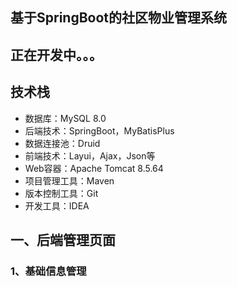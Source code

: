 ## 基于SpringBoot的社区物业管理系统

## 正在开发中。。。

## 技术栈

- 数据库：MySQL 8.0
- 后端技术：SpringBoot，MyBatisPlus
- 数据连接池：Druid
- 前端技术：Layui，Ajax，Json等
- Web容器：Apache Tomcat 8.5.64
- 项目管理工具：Maven
- 版本控制工具：Git
- 开发工具：IDEA


## 一、后端管理页面
### 1、基础信息管理

